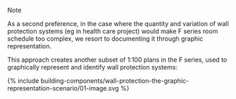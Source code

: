 <span class="transform-to-uppercase">Note</span>

As a second preference, in the case where the quantity and variation of wall protection systems (eg in health care project) would make F series room schedule too complex, we resort to documenting it through graphic representation.

This approach creates another subset of <span class="highlight-red">1:100</span> plans in the F series, used to
graphically represent and identify wall protection systems:

{% include building-components/wall-protection-the-graphic-representation-scenario/01-image.svg %}